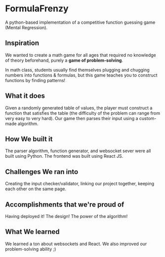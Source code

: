 # FormulaFrenzy

A python-based implementation of a competitive function guessing game (Mental Regression).
## Inspiration 

We wanted to create a math game for all ages that required no knowledge of theory beforehand, purely a **game of problem-solving**.

In math class, students usually find themselves plugging and chugging numbers into functions & formulas, but this game teaches you to construct functions by finding patterns!


## What it does 

Given a randomly generated table of values, the player must construct a function that satisfies the table (the difficulty of the problem can range from very easy to very hard). Our game then parses their input using a custom-made algorithm. 

## How We built it 

The parser algorithm, function generator, and websocket sever were all built using Python. The frontend was built using React JS.

## Challenges We ran into 

Creating the input checker/validator, linking our project together, keeping each other on the same page.

## Accomplishments that we're proud of 

Having deployed it! The design! The power of the algorithm! 

## What We learned

We learned a ton about websockets and React. We also improved our problem-solving ability ;)
